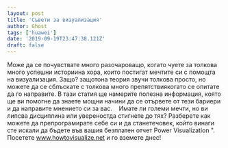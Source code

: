 ```yaml
---
layout: post
title: 'Съвети за визуализация'
author: Ghost
tags: ['huawei']
date: '2019-09-19T23:47:38.121Z'
draft: false
---
```


Може да се почувствате много разочароващо, когато чуете за толкова много успешни историина хора, които постигат мечтите си с помощта на визуализация. Защо? защотона теория звучи толкова просто, но можете да се сблъскате с толкова много препятствиякогато се опитате да го направите. В тази статия ще намерите полезна информация, която ще ви помогне да знаете мощни начини да се отървете от тези бариери и да направите мнението си за вас.    Имате ли големи мечти, но ви липсва дисциплина или увереностда стигнете до тях? Разберете как можете да препрограмирате себе си и да станетечовек, който винаги сте искали да бъдете във вашия безплатен отчет Power Visualization ". Посетете www.howtovisualize.net и го вземете днес!
